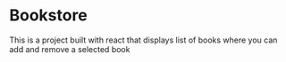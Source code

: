# Bookstore
This is a project built with react that displays list of books where you can add and remove a selected book
